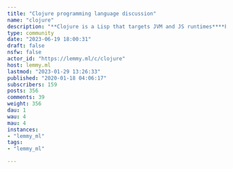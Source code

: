 ```yaml
---
title: "Clojure programming language discussion" 
name: "clojure"
description: "**Clojure is a Lisp that targets JVM and JS runtimes****Finding information about Clojure*** [History of Clojure](https://download.clojure.org/papers/clojure-hopl-iv-final.pdf)* [Clojure Homepage](https://clojure.org)* [A Clojure Newbie Guide](http://www.clojurenewbieguide.com/)* [Clojure Documentation](http://clojure-doc.org/)* [Clojure Cheat Sheet](https://clojure.org/cheatsheet)* [ClojureScript Cheat Sheet](https://himera.herokuapp.com/index.html)* [Clojure by Example](http://kimh.github.io/clojure-by-example/)* [Clojure beginner resources](https://gist.github.com/yogthos/be323be0361c589570a6da4ccc85f58f)**API Reference*** [ClojureDocs API reference](http://clojuredocs.org/)* [cljdoc](https://cljdoc.org/)**Clojure Guides*** [Clojure Distilled Beginner Guide](http://yogthos.github.io/ClojureDistilled.html)* [Clojure Style Guide](https://github.com/bbatsov/clojure-style-guide)* [Clojure for the Brave and True](http://www.braveclojure.com/)* [Clojure from the ground up](https://aphyr.com/tags/Clojure-from-the-ground-up)* [ClojureScript in 15 minutes](https://github.com/shaunlebron/ClojureScript-Syntax-in-15-minutes)* [ClojureScript Workshop](http://www.niwi.be/cljs-workshop/)**Practice Problems*** [Wonderland Katas](https://github.com/gigasquid/wonderland-clojure-katas)* [Clojure Koans](http://clojurekoans.com/)**Interactive Problems*** [Rich4Clojure](https://github.com/PEZ/rich4clojure)* [ClojureScript Koans](http://clojurescriptkoans.com/)* [codewars](http://www.codewars.com/?language=clojure)* [Clojurecademy](https://clojurecademy.com/)**Clojure Videos*** [Clojure TV](http://www.youtube.com/clojuretv)* [Clojure Content on InfoQ](http://www.infoq.com/clojure/)* [Full Disclojure](https://vimeo.com/channels/fulldisclojure)* [The Clojure Language](https://www.youtube.com/playlist?list=PLAC43CFB134E85266)**The Clojure Community*** [Ask Clojure](https://ask.clojure.org/)* [Clojure user groups](https://clojure.org/community/user_groups)* [ClojureScript user groups](https://groups.google.com/forum/#!forum/clojurescript)* [Clojure Slack Channel](http://clojurians.net/)* [Clojurians-Zulipchat](http://clojurians.zulipchat.com/)* [Clojure Discord](https://discord.gg/discljord)* [Clojureverse: a forum for and by the Clojure community](http://clojureverse.org/)* [matrix/riot-im Clojure room](https://riot.im/app/#/room/#clojure:matrix.org)**Clojure Books*** [The Joy of Clojure](http://www.amazon.com/Joy-Clojure-Michael-Fogus/dp/1617291412)* [Clojure Programming](https://www.amazon.com/dp/1680502468/ref=cm_sw_r_tw_dp_U_x_nv0YCbRY1MNKB)* [Clojure In Action](http://www.amazon.com/Clojure-Action-Amit-Rathore/dp/1935182595/)* [Programming Clojure](http://www.amazon.com/Programming-Clojure-Stuart-Halloway/dp/1934356867)* [Web Development with Clojure](https://pragprog.com/book/dswdcloj2/web-development-with-clojure-second-edition)* [Clojure Cookbook](http://clojure-cookbook.com/)* [Professional Clojure](http://www.wrox.com/WileyCDA/WroxTitle/Professional-Clojure.productCd-1119267277.html)* [Living Clojure](http://shop.oreilly.com/product/0636920034292.do)* [Getting Clojure](https://pragprog.com/book/roclojure/getting-clojure)**Tools & Libraries*** [Leiningen](http://leiningen.org/) - Package management* [nREPL](https://nrepl.org) - Networked REPL* [Gorilla REPL](http://gorilla-repl.org/) - A rich REPL for Clojure in the notebook style* [Clojars](https://clojars.org/) - Clojure library repository* [The Clojure Toolbox](http://www.clojure-toolbox.com/) - a list of popular Clojure libraries* [(clj-templates)](https://clj-templates.com/) - templates for Leiningen and Boot**Clojure Editors*** [Emacs CIDER](https://docs.cider.mx)* [clojure-mode.el](https://github.com/clojure-emacs/clojure-mode) - Emacs mode* [Emacs Prelude](https://prelude.emacsredux.com) - a gentler Emacs mode* [Cursive](https://cursive-ide.com) - Clojure support for IntelliJ* [Calva](https://marketplace.visualstudio.com/items?itemName=betterthantomorrow.calva) - Calva – Visual Studio Code* [Vim Iced](https://github.com/liquidz/vim-iced) - Vim* [vim-fireplace](https://github.com/tpope/vim-fireplace) - another Vim editor* [Conjure](https://github.com/Olical/conjure) - even more Vim**Web Platforms*** [Clams](https://github.com/standardtreasury/clams)* [Fulcro](https://fulcro.fulcrologic.com/) * [Hoplon](http://hoplon.io/)* [Luminus](http://www.luminusweb.net/)* [Kit](https://kit-clj.github.io/)* [Pedestal](http://pedestal.io/)"
type: community
date: "2023-06-19 18:00:31"
draft: false
nsfw: false
actor_id: "https://lemmy.ml/c/clojure"
host: lemmy.ml
lastmod: "2023-01-29 13:26:33"
published: "2020-01-18 04:06:17"
subscribers: 159
posts: 356
comments: 39
weight: 356
dau: 1
wau: 4
mau: 4
instances:
- "lemmy_ml"
tags: 
- "lemmy_ml"

---
```

